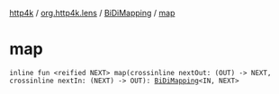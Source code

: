 [http4k](../../index.md) / [org.http4k.lens](../index.md) / [BiDiMapping](index.md) / [map](./map.md)

# map

`inline fun <reified NEXT> map(crossinline nextOut: (OUT) -> NEXT, crossinline nextIn: (NEXT) -> OUT): `[`BiDiMapping`](index.md)`<IN, NEXT>`
